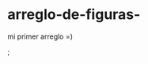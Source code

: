 # arreglo-de-figuras-
mi primer arreglo =)

<?php
	//echo "china";
	
 $figuras = array("triangulo", "cuadrado", "rectangulo,", "obalo", "rombo" ,"octagono");
 $figuras[] ="obalo";
 print_r($figuras);
	
	//$nombres= ["juan", "pedro", "alejandro", "felipe", "thomas"];
	
	//unset($nombres[3]);
	
	//print_r($nombres);
	
	$figurasEliminar = "cuadrado";
	$llave = array_search($figurasEliminar, $figuras);
	if($llave!==false){
	  unset($figuras[$llave]);
	}
	print_r($figuras)
?>;
